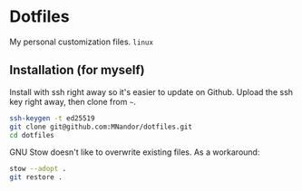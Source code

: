# Dotfiles

My personal customization files.
`linux`

## Installation (for myself)

Install with ssh right away so it's easier to update on Github.
Upload the ssh key right away, then clone from `~`.

```bash
ssh-keygen -t ed25519
git clone git@github.com:MNandor/dotfiles.git
cd dotfiles
```

GNU Stow doesn't like to overwrite existing files. As a workaround:

```bash
stow --adopt .
git restore .
```

